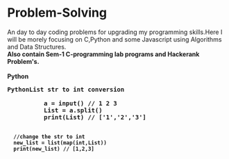 <h1>Problem-Solving</h1>
<p>An day to day coding problems for upgrading my programming skills.Here I will be morely focusing on C,Python and some Javascript using Algorithms and Data Structures.
<b><l><br>Also contain Sem-1 C-programming lab programs and 
<b><l>Hackerank Problem's.
<br> 
  <br> 
  <b>Python
  <pre>PythonList str to int conversion  <br>
          a = input() // 1 2 3
          List = a.split()
          print(List) // ['1','2','3']
          
      //change the str to int 
      new_list = list(map(int,List))
      print(new_list) // [1,2,3]
